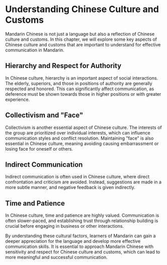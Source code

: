 Understanding Chinese Culture and Customs
==============================================================================================

Mandarin Chinese is not just a language but also a reflection of Chinese culture and customs. In this chapter, we will explore some key aspects of Chinese culture and customs that are important to understand for effective communication in Mandarin.

Hierarchy and Respect for Authority
-----------------------------------

In Chinese culture, hierarchy is an important aspect of social interactions. The elderly, superiors, and those in positions of authority are generally respected and honored. This can significantly affect communication, as deference must be shown towards those in higher positions or with greater experience.

Collectivism and "Face"
-----------------------

Collectivism is another essential aspect of Chinese culture. The interests of the group are prioritized over individual interests, which can influence communication styles and conflict resolution. Maintaining "face" is also essential in Chinese culture, meaning avoiding causing embarrassment or losing face for oneself or others.

Indirect Communication
----------------------

Indirect communication is often used in Chinese culture, where direct confrontation and criticism are avoided. Instead, suggestions are made in a more subtle manner, and negative feedback is given indirectly.

Time and Patience
-----------------

In Chinese culture, time and patience are highly valued. Communication is often slower-paced, and establishing trust through relationship building is crucial before engaging in business or other interactions.

By understanding these cultural factors, learners of Mandarin can gain a deeper appreciation for the language and develop more effective communication skills. It is essential to approach Mandarin Chinese with sensitivity and respect for Chinese culture and customs, which can lead to more meaningful and successful communication.

